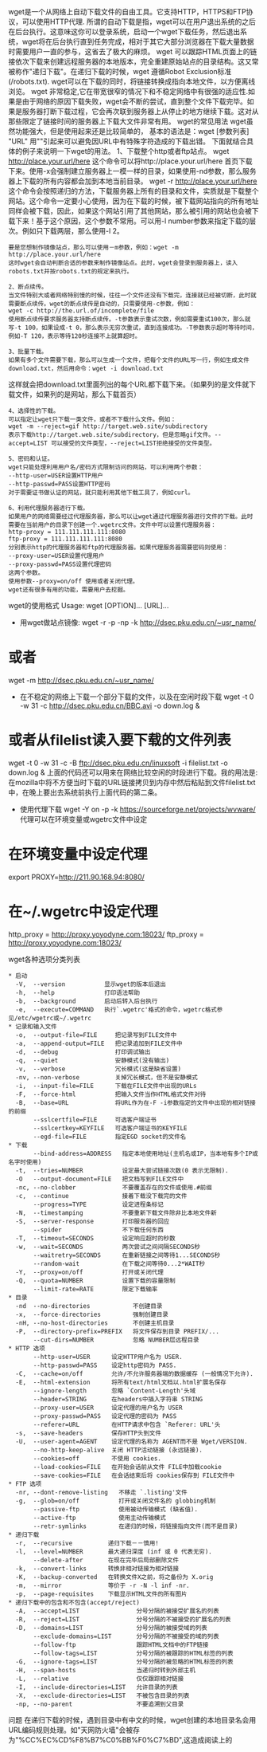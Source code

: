 wget是一个从网络上自动下载文件的自由工具。它支持HTTP，HTTPS和FTP协议，可以使用HTTP代理. 
所谓的自动下载是指，wget可以在用户退出系统的之后在后台执行。这意味这你可以登录系统，启动一个wget下载任务，然后退出系统，wget将在后台执行直到任务完成，相对于其它大部分浏览器在下载大量数据时需要用户一直的参与，这省去了极大的麻烦。 
wget 可以跟踪HTML页面上的链接依次下载来创建远程服务器的本地版本，完全重建原始站点的目录结构。这又常被称作"递归下载"。在递归下载的时候，wget 遵循Robot Exclusion标准(/robots.txt). wget可以在下载的同时，将链接转换成指向本地文件，以方便离线浏览。 
wget 非常稳定,它在带宽很窄的情况下和不稳定网络中有很强的适应性.如果是由于网络的原因下载失败，wget会不断的尝试，直到整个文件下载完毕。如果是服务器打断下载过程，它会再次联到服务器上从停止的地方继续下载。这对从那些限定了链接时间的服务器上下载大文件非常有用。 
wget的常见用法
wget虽然功能强大，但是使用起来还是比较简单的，
基本的语法是：wget [参数列表] "URL" 用""引起来可以避免因URL中有特殊字符造成的下载出错。
下面就结合具体的例子来说明一下wget的用法。
    1、下载整个http或者ftp站点。
    wget http://place.your.url/here
    这个命令可以将http://place.your.url/here 首页下载下来。使用-x会强制建立服务器上一模一样的目录，如果使用-nd参数，那么服务器上下载的所有内容都会加到本地当前目录。
    wget -r http://place.your.url/here
    这个命令会按照递归的方法，下载服务器上所有的目录和文件，实质就是下载整个网站。这个命令一定要小心使用，因为在下载的时候，被下载网站指向的所有地址同样会被下载，因此，如果这个网站引用了其他网站，那么被引用的网站也会被下载下来！基于这个原因，这个参数不常用。可以用-l number参数来指定下载的层次。例如只下载两层，那么使用-l 2。

    要是您想制作镜像站点，那么可以使用－m参数，例如：wget -m http://place.your.url/here
    这时wget会自动判断合适的参数来制作镜像站点。此时，wget会登录到服务器上，读入robots.txt并按robots.txt的规定来执行。

    2、断点续传。
    当文件特别大或者网络特别慢的时候，往往一个文件还没有下载完，连接就已经被切断，此时就需要断点续传。wget的断点续传是自动的，只需要使用-c参数，例如：
    wget -c http://the.url.of/incomplete/file
    使用断点续传要求服务器支持断点续传。-t参数表示重试次数，例如需要重试100次，那么就写-t 100，如果设成-t 0，那么表示无穷次重试，直到连接成功。-T参数表示超时等待时间，例如-T 120，表示等待120秒连接不上就算超时。

    3、批量下载。
    如果有多个文件需要下载，那么可以生成一个文件，把每个文件的URL写一行，例如生成文件download.txt，然后用命令：wget -i download.txt
这样就会把download.txt里面列出的每个URL都下载下来。（如果列的是文件就下载文件，如果列的是网站，那么下载首页）

    4、选择性的下载。
    可以指定让wget只下载一类文件，或者不下载什么文件。例如：
    wget -m --reject=gif http://target.web.site/subdirectory
    表示下载http://target.web.site/subdirectory，但是忽略gif文件。--accept=LIST 可以接受的文件类型，--reject=LIST拒绝接受的文件类型。

    5、密码和认证。
    wget只能处理利用用户名/密码方式限制访问的网站，可以利用两个参数：
    --http-user=USER设置HTTP用户
    --http-passwd=PASS设置HTTP密码
    对于需要证书做认证的网站，就只能利用其他下载工具了，例如curl。

    6、利用代理服务器进行下载。
    如果用户的网络需要经过代理服务器，那么可以让wget通过代理服务器进行文件的下载。此时需要在当前用户的目录下创建一个.wgetrc文件。文件中可以设置代理服务器：
    http-proxy = 111.111.111.111:8080
    ftp-proxy = 111.111.111.111:8080
    分别表示http的代理服务器和ftp的代理服务器。如果代理服务器需要密码则使用：
    --proxy-user=USER设置代理用户
    --proxy-passwd=PASS设置代理密码 
    这两个参数。
    使用参数--proxy=on/off 使用或者关闭代理。
    wget还有很多有用的功能，需要用户去挖掘。




wget的使用格式 
Usage: wget [OPTION]... [URL]...
* 用wget做站点镜像: 
wget -r -p -np -k http://dsec.pku.edu.cn/~usr_name/
# 或者
wget -m http://dsec.pku.edu.cn/~usr_name/
* 在不稳定的网络上下载一个部分下载的文件，以及在空闲时段下载 
wget -t 0 -w 31 -c http://dsec.pku.edu.cn/BBC.avi -o down.log &
# 或者从filelist读入要下载的文件列表
wget -t 0 -w 31 -c -B ftp://dsec.pku.edu.cn/linuxsoft -i filelist.txt -o down.log &
上面的代码还可以用来在网络比较空闲的时段进行下载。我的用法是:在mozilla中将不方便当时下载的URL链接拷贝到内存中然后粘贴到文件filelist.txt中，在晚上要出去系统前执行上面代码的第二条。 
* 使用代理下载 
wget -Y on -p -k https://sourceforge.net/projects/wvware/
代理可以在环境变量或wgetrc文件中设定 
# 在环境变量中设定代理
export PROXY=http://211.90.168.94:8080/
# 在~/.wgetrc中设定代理
http_proxy = http://proxy.yoyodyne.com:18023/
ftp_proxy = http://proxy.yoyodyne.com:18023/


wget各种选项分类列表

```
* 启动 
  -V,  --version           显示wget的版本后退出
  -h,  --help              打印语法帮助
  -b,  --background        启动后转入后台执行
  -e,  --execute=COMMAND   执行`.wgetrc'格式的命令，wgetrc格式参见/etc/wgetrc或~/.wgetrc
* 记录和输入文件 
  -o,  --output-file=FILE     把记录写到FILE文件中
  -a,  --append-output=FILE   把记录追加到FILE文件中
  -d,  --debug                打印调试输出
  -q,  --quiet                安静模式(没有输出)
  -v,  --verbose              冗长模式(这是缺省设置)
  -nv, --non-verbose          关掉冗长模式，但不是安静模式
  -i,  --input-file=FILE      下载在FILE文件中出现的URLs
  -F,  --force-html           把输入文件当作HTML格式文件对待
  -B,  --base=URL             将URL作为在-F -i参数指定的文件中出现的相对链接的前缀
       --sslcertfile=FILE     可选客户端证书
       --sslcertkey=KEYFILE   可选客户端证书的KEYFILE
       --egd-file=FILE        指定EGD socket的文件名
* 下载 
       --bind-address=ADDRESS   指定本地使用地址(主机名或IP，当本地有多个IP或名字时使用)
  -t,  --tries=NUMBER           设定最大尝试链接次数(0 表示无限制).
  -O   --output-document=FILE   把文档写到FILE文件中
  -nc, --no-clobber             不要覆盖存在的文件或使用.#前缀
  -c,  --continue               接着下载没下载完的文件
       --progress=TYPE          设定进程条标记
  -N,  --timestamping           不要重新下载文件除非比本地文件新
  -S,  --server-response        打印服务器的回应
       --spider                 不下载任何东西
  -T,  --timeout=SECONDS        设定响应超时的秒数
  -w,  --wait=SECONDS           两次尝试之间间隔SECONDS秒
       --waitretry=SECONDS      在重新链接之间等待1...SECONDS秒
       --random-wait            在下载之间等待0...2*WAIT秒
  -Y,  --proxy=on/off           打开或关闭代理
  -Q,  --quota=NUMBER           设置下载的容量限制
       --limit-rate=RATE        限定下载输率
* 目录 
  -nd  --no-directories            不创建目录
  -x,  --force-directories         强制创建目录
  -nH, --no-host-directories       不创建主机目录
  -P,  --directory-prefix=PREFIX   将文件保存到目录 PREFIX/...
       --cut-dirs=NUMBER           忽略 NUMBER层远程目录
* HTTP 选项 
       --http-user=USER      设定HTTP用户名为 USER.
       --http-passwd=PASS    设定http密码为 PASS.
  -C,  --cache=on/off        允许/不允许服务器端的数据缓存 (一般情况下允许).
  -E,  --html-extension      将所有text/html文档以.html扩展名保存
       --ignore-length       忽略 `Content-Length'头域
       --header=STRING       在headers中插入字符串 STRING
       --proxy-user=USER     设定代理的用户名为 USER
       --proxy-passwd=PASS   设定代理的密码为 PASS
       --referer=URL         在HTTP请求中包含 `Referer: URL'头
  -s,  --save-headers        保存HTTP头到文件
  -U,  --user-agent=AGENT    设定代理的名称为 AGENT而不是 Wget/VERSION.
       --no-http-keep-alive  关闭 HTTP活动链接 (永远链接).
       --cookies=off         不使用 cookies.
       --load-cookies=FILE   在开始会话前从文件 FILE中加载cookie
       --save-cookies=FILE   在会话结束后将 cookies保存到 FILE文件中
* FTP 选项 
  -nr, --dont-remove-listing   不移走 `.listing'文件
  -g,  --glob=on/off           打开或关闭文件名的 globbing机制
       --passive-ftp           使用被动传输模式 (缺省值).
       --active-ftp            使用主动传输模式
       --retr-symlinks         在递归的时候，将链接指向文件(而不是目录)
* 递归下载 
  -r,  --recursive          递归下载－－慎用!
  -l,  --level=NUMBER       最大递归深度 (inf 或 0 代表无穷).
       --delete-after       在现在完毕后局部删除文件
  -k,  --convert-links      转换非相对链接为相对链接
  -K,  --backup-converted   在转换文件X之前，将之备份为 X.orig
  -m,  --mirror             等价于 -r -N -l inf -nr.
  -p,  --page-requisites    下载显示HTML文件的所有图片
* 递归下载中的包含和不包含(accept/reject) 
  -A,  --accept=LIST                分号分隔的被接受扩展名的列表
  -R,  --reject=LIST                分号分隔的不被接受的扩展名的列表
  -D,  --domains=LIST               分号分隔的被接受域的列表
       --exclude-domains=LIST       分号分隔的不被接受的域的列表
       --follow-ftp                 跟踪HTML文档中的FTP链接
       --follow-tags=LIST           分号分隔的被跟踪的HTML标签的列表
  -G,  --ignore-tags=LIST           分号分隔的被忽略的HTML标签的列表
  -H,  --span-hosts                 当递归时转到外部主机
  -L,  --relative                   仅仅跟踪相对链接
  -I,  --include-directories=LIST   允许目录的列表
  -X,  --exclude-directories=LIST   不被包含目录的列表
  -np, --no-parent                  不要追溯到父目录
```

问题
在递归下载的时候，遇到目录中有中文的时候，wget创建的本地目录名会用URL编码规则处理。如"天网防火墙"会被存为"%CC%EC%CD%F8%B7%C0%BB%F0%C7%BD",这造成阅读上的
